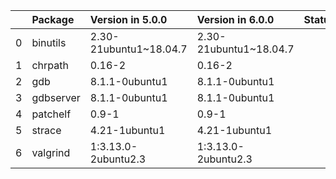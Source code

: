 <!-- markdown-link-check-disable -->

|    | Package   | Version in 5.0.0       | Version in 6.0.0       | Status   |
|---:|:----------|:-----------------------|:-----------------------|:---------|
|  0 | binutils  | 2.30-21ubuntu1~18.04.7 | 2.30-21ubuntu1~18.04.7 |          |
|  1 | chrpath   | 0.16-2                 | 0.16-2                 |          |
|  2 | gdb       | 8.1.1-0ubuntu1         | 8.1.1-0ubuntu1         |          |
|  3 | gdbserver | 8.1.1-0ubuntu1         | 8.1.1-0ubuntu1         |          |
|  4 | patchelf  | 0.9-1                  | 0.9-1                  |          |
|  5 | strace    | 4.21-1ubuntu1          | 4.21-1ubuntu1          |          |
|  6 | valgrind  | 1:3.13.0-2ubuntu2.3    | 1:3.13.0-2ubuntu2.3    |          |